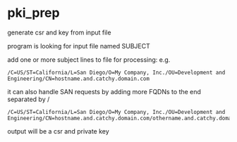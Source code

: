 # pki_prep
generate csr and key from input file

program is looking for input file named SUBJECT

add one or more subject lines to file for processing: e.g.
```
/C=US/ST=California/L=San Diego/O=My Company, Inc./OU=Development and Engineering/CN=hostname.and.catchy.domain.com
```  
it can also handle SAN requests by adding more FQDNs to the end separated by /
```
/C=US/ST=California/L=San Diego/O=My Company, Inc./OU=Development and Engineering/CN=hostname.and.catchy.domain.com/othername.and.catchy.domain.com
``` 
output will be a csr and private key
